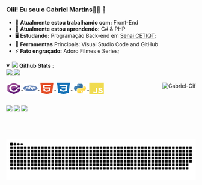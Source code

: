 ### Oiii! Eu sou o Gabriel Martins👩‍💻  👋

- 🔭 **Atualmente estou trabalhando com:** Front-End
- 🌱 **Atualmente estou aprendendo:** C# & PHP
- 🖥️ **Estudando:** Programação Back-end em [Senai CETIQT](https://senaicetiqt.com/);
- 🎒 **Ferramentas** Principais: Visual Studio Code and GitHub 
- ⚡ **Fato engraçado:** Adoro Filmes e Series;
<!--
**omartins-zs/omartins-zs** is a ✨ _special_ ✨ repository because its `README.md` (this file) appears on your GitHub profile.
Here are some ideas to get you started:
- 💬 Ask me about ...
- 📫 How to reach me: ...
- 😄 Pronouns: ...
- ⚡ Fun fact: ...
-->
 <div>
  <details open="">
<summary>
  <img src="https://media.giphy.com/media/cj87CxfRtrUifF3Ryk/giphy.gif" height="20">
  <span> 𝐆𝐢𝐭𝐡𝐮𝐛 𝐒𝐭𝐚𝐭𝐬 : </span>
</summary>
  <a href="https://github.com/omartins-zs">
     <img height="150em" src="https://github-readme-stats.vercel.app/api?username=omartins-zs&hide=contribs,issues&theme=algolia"/>

  <img height="150em" src="https://github-readme-stats.vercel.app/api/top-langs/?username=omartins-zs&layout=compact&langs_count=8&theme=algolia"/>
   

</div>
   
  <div style="display: inline_block"><br>
     <img align="center" alt="C3" height="30" width="40" src="https://raw.githubusercontent.com/devicons/devicon/master/icons/csharp/csharp-original.svg">
  <img align="center" alt="PHP" height="30" width="40" src="https://github.com/devicons/devicon/blob/master/icons/php/php-plain.svg">

  <img align="center" alt="HTML5" height="30" width="40" src="https://github.com/devicons/devicon/blob/master/icons/html5/html5-plain.svg">
  <img align="center" alt="CSS3" height="30" width="40" src="https://github.com/devicons/devicon/blob/master/icons/css3/css3-plain.svg">
  <img align="center" alt="Python" height="30" width="40" src="https://raw.githubusercontent.com/devicons/devicon/master/icons/python/python-original.svg"> 
  <img align="center" alt="JS" height="30" width="40" src="https://raw.githubusercontent.com/devicons/devicon/master/icons/javascript/javascript-plain.svg">
  <!-- <img align="center" alt="NODEJS" height="30" width="40" src="https://github.com/devicons/devicon/blob/master/icons/nodejs/nodejs-original.svg">-->
 <!-- Para colocar gif -->
  <img align="right" alt="Gabriel-Gif" height="150" src="https://i.picasion.com/pic91/93dcd73655283db9e73e34b5680a89cc.gif">
</div>
   
 ##
 
<div> 
  <a href = "mailto:gabrielmartinsdev@gmail.com"><img src="https://img.shields.io/badge/Gmail-D14836?style=for-the-badge&logo=gmail&logoColor=white" target="_blank"></a>
 <a href="https://www.linkedin.com/in/gabriel-martins-0479811b0/" target="_blank"><img src="https://img.shields.io/badge/-LinkedIn-%230077B5?style=for-the-badge&logo=linkedin&logoColor=white" target="_blank"></a> 
  <a href="https://www.instagram.com/gabrielmartins_91/" target="_blank"><img src="https://img.shields.io/badge/-Instagram-%23E4405F?style=for-the-badge&logo=instagram&logoColor=white" target="_blank"></a>
 
 ![Snake animation](https://github.com/omartins-zs/omartins-zs/blob/output/github-contribution-grid-snake.svg)
 
</div>
